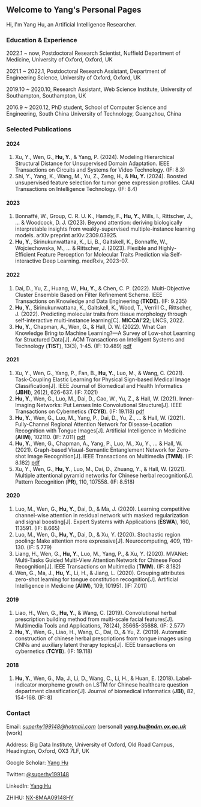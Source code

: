 ## Welcome to Yang's Personal Pages

Hi, I'm Yang Hu, an Artificial Intelligence Researcher.

### Education & Experience

2022.1 ~ now, Postdoctoral Research Scientist, Nuffield Department of Medicine, University of Oxford, Oxford, UK

2021.1 ~ 2022.1, Postdoctoral Research Assistant, Department of Engineering Science, University of Oxford, Oxford, UK

2019.10 ~ 2020.10, Research Assistant, Web Science Institute, University of Southampton, Southampton, UK

2016.9 ~ 2020.12, PhD student, School of Computer Science and Engineering, South China University of Technology, Guangzhou, China

### Selected Publications

#### 2024
1. Xu, Y., Wen, G., **Hu, Y.**, & Yang, P. (2024). Modeling Hierarchical Structural Distance for Unsupervised Domain Adaptation. IEEE Transactions on Circuits and Systems for Video Technology. (IF: 8.3)
2. Shi, Y., Yang, K., Wang, M., Yu, Z., Zeng, H., & **Hu, Y.** (2024). Boosted unsupervised feature selection for tumor gene expression profiles. CAAI Transactions on Intelligence Technology. (IF: 8.4)

#### 2023
1. Bonnaffé, W., Group, C. R. U. K., Hamdy, F., **Hu, Y.**, Mills, I., Rittscher, J., ... & Woodcock, D. J. (2023). Beyond attention: deriving biologically interpretable insights from weakly-supervised multiple-instance learning models. arXiv preprint arXiv:2309.03925.
2. **Hu, Y.**, Sirinukunwattana, K., Li, B., Gaitskell, K., Bonnaffe, W., Wojciechowska, M., ... & Rittscher, J. (2023). Flexible and Highly-Efficient Feature Perception for Molecular Traits Prediction via Self-interactive Deep Learning. medRxiv, 2023-07.

#### 2022
1. Dai, D., Yu, Z., Huang, W., **Hu, Y.**, & Chen, C. P. (2022). Multi-Objective Cluster Ensemble Based on Filter Refinement Scheme. IEEE Transactions on Knowledge and Data Engineering (**TKDE**). (IF: 9.235)
2. **Hu, Y.**, Sirinukunwattana, K., Gaitskell, K., Wood, T., Verrill C., Rittscher, J. (2022). Predicting molecular traits from tissue morphology through self-interactive multi-instance learning\[C\]. **MICCAI'22**; LNCS, 2022.
3. **Hu, Y.**, Chapman, A., Wen, G., & Hall, D. W. (2022). What Can Knowledge Bring to Machine Learning?—A Survey of Low-shot Learning for Structured Data\[J\]. ACM Transactions on Intelligent Systems and Technology (**TIST**), 13(3), 1-45. (IF: 10.489) [pdf](https://dl.acm.org/doi/abs/10.1145/3510030)

#### 2021
1. Xu, Y., Wen, G., Yang, P., Fan, B., **Hu, Y.**, Luo, M., & Wang, C. (2021). Task-Coupling Elastic Learning for Physical Sign-based Medical Image Classification\[J\]. IEEE Journal of Biomedical and Health Informatics (**JBHI**), 26(2), 626-637. (IF: 7.021)
2. **Hu, Y.**, Wen, G., Luo, M., Dai, D., Cao, W., Yu, Z., & Hall, W. (2021). Inner-Imaging Networks: Put Lenses Into Convolutional Structure\[J\]. IEEE Transactions on Cybernetics (**TCYB**). (IF: 19.118) [pdf](https://ieeexplore.ieee.org/document/9514529)
3. **Hu, Y.**, Wen, G., Luo, M., Yang, P., Dai, D., Yu, Z., ... & Hall, W. (2021). Fully-Channel Regional Attention Network for Disease-Location Recognition with Tongue Images\[J\]. Artificial Intelligence in Medicine (**AIIM**), 102110. (IF: 7.011) [pdf](https://www.sciencedirect.com/science/article/pii/S0933365721001032)
4. **Hu, Y.**, Wen, G., Chapman, A., Yang, P., Luo, M., Xu, Y., ... & Hall, W. (2021). Graph-based Visual-Semantic Entanglement Network for Zero-shot Image Recognition\[J\]. IEEE Transactions on Multimedia (**TMM**). (IF: 8.182) [pdf](https://ieeexplore.ieee.org/abstract/document/9437712?casa_token=_d7mv6_Iq8UAAAAA:ohgF6wgZiDmSumvdnpJk7b51MlFj2wIOyJltO5KF8IZKHOC2he3zX1LAHZjkQLcHvS--mRUR)
5. Xu, Y., Wen, G., **Hu, Y.**, Luo, M., Dai, D., Zhuang, Y., & Hall, W. (2021). Multiple attentional pyramid networks for Chinese herbal recognition\[J\]. Pattern Recognition (**PR**), 110, 107558. (IF: 8.518)

#### 2020
1. Luo, M., Wen, G., **Hu, Y.**, Dai, D., & Ma, J. (2020). Learning competitive channel-wise attention in residual network with masked regularization and signal boosting\[J\]. Expert Systems with Applications (**ESWA**), 160, 113591. (IF: 8.665)
2. Luo, M., Wen, G., **Hu, Y.**, Dai, D., & Xu, Y. (2020). Stochastic region pooling: Make attention more expressive\[J\]. Neurocomputing, 409, 119-130. (IF: 5.779)
3. Liang, H., Wen, G., **Hu, Y.**, Luo, M., Yang, P., & Xu, Y. (2020). MVANet: Multi-Tasks Guided Multi-View Attention Network for Chinese Food Recognition\[J\]. IEEE Transactions on Multimedia (**TMM**). (IF: 8.182)
4. Wen, G., Ma, J., **Hu, Y.**, Li, H., & Jiang, L. (2020). Grouping attributes zero-shot learning for tongue constitution recognition\[J\]. Artificial Intelligence in Medicine (**AIIM**), 109, 101951. (IF: 7.011)

#### 2019
1. Liao, H., Wen, G., **Hu, Y.**, & Wang, C. (2019). Convolutional herbal prescription building method from multi-scale facial features\[J\]. Multimedia Tools and Applications, 78(24), 35665-35688. (IF: 2.577)
2. **Hu, Y.**, Wen, G., Liao, H., Wang, C., Dai, D., & Yu, Z. (2019). Automatic construction of chinese herbal prescriptions from tongue images using CNNs and auxiliary latent therapy topics\[J\]. IEEE transactions on cybernetics (**TCYB**). (IF: 19.118)

#### 2018
1. **Hu, Y.**, Wen, G., Ma, J., Li, D., Wang, C., Li, H., & Huan, E. (2018). Label-indicator morpheme growth on LSTM for Chinese healthcare question department classification\[J\]. Journal of biomedical informatics (**JBI**), 82, 154-168. (IF: 8)

### Contact

Email: *superhy199148@hotmail.com* (personal) ***yang.hu@ndm.ox.ac.uk*** (work)

Address: Big Data Institute, University of Oxford, Old Road Campus, Headington, Oxford, OX3 7LF, UK

Google Scholar: [Yang Hu](https://scholar.google.com/citations?user=pUL6_G0AAAAJ&hl=zh-CN)

Twitter: [@superhy199148](https://twitter.com/superhy199148)

LinkedIn: [Yang Hu](https://www.linkedin.com/in/superhy/)

ZHIHU: [NX-8MAA09148HY](https://www.zhihu.com/people/scut-huyang)
